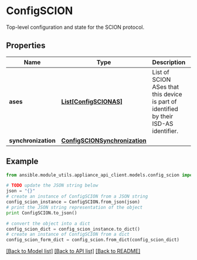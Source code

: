 # ConfigSCION

Top-level configuration and state for the SCION protocol.

## Properties
Name | Type | Description | Notes
------------ | ------------- | ------------- | -------------
**ases** | [**List[ConfigSCIONAS]**](ConfigSCIONAS.md) | List of SCION ASes that this device is part of identified by their ISD-AS identifier. | [optional] 
**synchronization** | [**ConfigSCIONSynchronization**](ConfigSCIONSynchronization.md) |  | [optional] 

## Example

```python
from ansible.module_utils.appliance_api_client.models.config_scion import ConfigSCION

# TODO update the JSON string below
json = "{}"
# create an instance of ConfigSCION from a JSON string
config_scion_instance = ConfigSCION.from_json(json)
# print the JSON string representation of the object
print ConfigSCION.to_json()

# convert the object into a dict
config_scion_dict = config_scion_instance.to_dict()
# create an instance of ConfigSCION from a dict
config_scion_form_dict = config_scion.from_dict(config_scion_dict)
```
[[Back to Model list]](../README.md#documentation-for-models) [[Back to API list]](../README.md#documentation-for-api-endpoints) [[Back to README]](../README.md)


